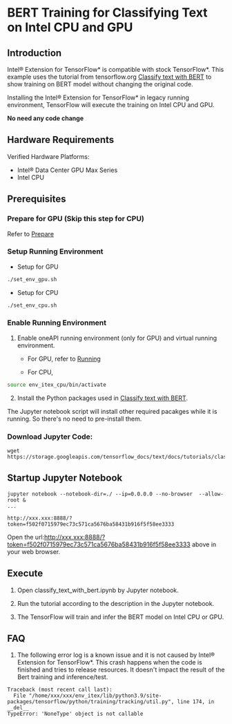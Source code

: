 # BERT Training for Classifying Text on Intel CPU and GPU

## Introduction

Intel® Extension for TensorFlow* is compatible with stock TensorFlow*. 
This example uses the tutorial from tensorflow.org [Classify text with BERT](https://www.tensorflow.org/text/tutorials/classify_text_with_bert) to show training on BERT model without changing the original code.

Installing the Intel® Extension for TensorFlow* in legacy running environment, TensorFlow will execute the training on Intel CPU and GPU.

**No need any code change**

## Hardware Requirements

Verified Hardware Platforms:
 - Intel® Data Center GPU Max Series
 - Intel CPU
 
## Prerequisites

### Prepare for GPU (Skip this step for CPU)

Refer to [Prepare](../common_guide_running.md#prepare)

### Setup Running Environment


* Setup for GPU
```bash
./set_env_gpu.sh
```

* Setup for CPU
```bash
./set_env_cpu.sh
```

### Enable Running Environment

1. Enable oneAPI running environment (only for GPU) and virtual running environment.

   * For GPU, refer to [Running](../common_guide_running.md#running)

   * For CPU, 
```bash
source env_itex_cpu/bin/activate
```

2. Install the Python packages used in [Classify text with BERT](https://www.tensorflow.org/text/tutorials/classify_text_with_bert).

The Jupyter notebook script will install other required pacakges while it is running. So there's no need to pre-install them.

### Download Jupyter Code:

```
wget https://storage.googleapis.com/tensorflow_docs/text/docs/tutorials/classify_text_with_bert.ipynb
```

## Startup Jupyter Notebook

```
jupyter notebook --notebook-dir=./ --ip=0.0.0.0 --no-browser  --allow-root &
...

http://xxx.xxx:8888/?token=f502f0715979ec73c571ca5676ba58431b916f5f58ee3333

```
Open the url:http://xxx.xxx:8888/?token=f502f0715979ec73c571ca5676ba58431b916f5f58ee3333 above in your web browser.

## Execute

1. Open classify_text_with_bert.ipynb by Jupyter notebook.

2. Run the tutorial according to the description in the Jupyter notebook.

3. The TensorFlow will train and infer the BERT model on Intel CPU or GPU.


## FAQ

1. The following error log is a known issue and it is not caused by Intel® Extension for TensorFlow*. This crash happens when the code is finished and tries to release resources. It doesn't impact the result of the Bert training and inference/test.

``` Exception ignored in: <function _CheckpointRestoreCoordinatorDeleter.__del__ at 0x7fa167430d30>
Traceback (most recent call last):
  File "/home/xxx/xxx/env_itex/lib/python3.9/site-packages/tensorflow/python/training/tracking/util.py", line 174, in __del__
TypeError: 'NoneType' object is not callable
```
